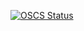 [![OSCS Status](https://www.oscs1024.com/platform/badge/ggssh/tauri-app.svg?size=large)](https://www.oscs1024.com/project/ggssh/tauri-app?ref=badge_large)